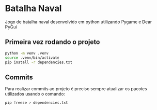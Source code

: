 # Batalha Naval
Jogo de batalha naval desenvolvido em python utilizando Pygame e Dear PyGui

## Primeira vez rodando o projeto
```bash
python -m venv .venv
source .venv/bin/activate
pip install -r dependencies.txt
```

## Commits
Para realizar commits ao projeto é preciso sempre atualizar os pacotes utilizados usando o comando:
```bash
pip freeze > dependencies.txt
```